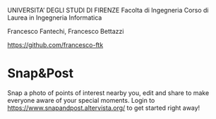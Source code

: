 UNIVERSITA’ DEGLI STUDI DI FIRENZE
Facolta di Ingegneria
Corso di Laurea in Ingegneria Informatica

Francesco Fantechi, Francesco Bettazzi

https://github.com/francesco-ftk

# Snap&Post

Snap a photo of points of interest nearby you, edit and share to make everyone aware of your special moments.
Login to https://www.snapandpost.altervista.org/ to get started right away!
